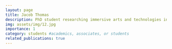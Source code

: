 ```yaml
---
layout: page
title: Jacob Thomas
description: PhD student researching immersive arts and technologies in Bristol Interaction Group
img: assets/img/12.jpg
importance: 1
category: students #academics, associates, or students
related_publications: true
---
```


